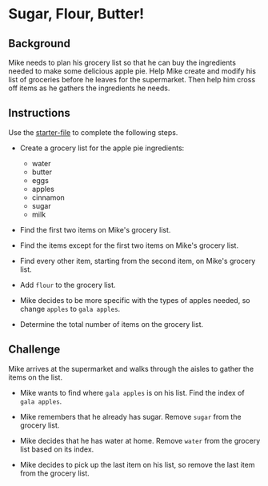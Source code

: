 # Sugar, Flour, Butter!

 ## Background
 
 Mike needs to plan his grocery list so that he can buy the ingredients needed to make some delicious apple pie. Help Mike create and modify his list of groceries before he leaves for the supermarket. Then help him cross off items as he gathers the ingredients he needs.

## Instructions

Use the [starter-file](Unsolved/Core/grocery_list.py) to complete the following steps.

* Create a grocery list for the apple pie ingredients: 

  * water
  * butter
  * eggs
  * apples
  * cinnamon
  * sugar
  * milk

* Find the first two items on Mike's grocery list.

* Find the items except for the first two items on Mike's grocery list.

* Find every other item, starting from the second item, on Mike's grocery list.

*  Add `flour` to the grocery list.

* Mike decides to be more specific with the types of apples needed, so change `apples` to `gala apples`.

* Determine the total number of items on the grocery list.

## Challenge

Mike arrives at the supermarket and walks through the aisles to gather the items on the list. 

* Mike wants to find where `gala apples` is on his list. Find the index of `gala apples`.

* Mike remembers that he already has sugar. Remove `sugar` from the grocery list.

* Mike decides that he has water at home. Remove `water` from the grocery list based on its index.

* Mike decides to pick up the last item on his list, so remove the last item from the grocery list.
